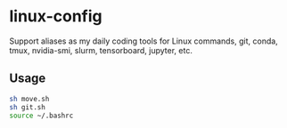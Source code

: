 # linux-config

Support aliases as my daily coding tools for Linux commands, git, conda, tmux, nvidia-smi, slurm, tensorboard, jupyter, etc. 

## Usage
```bash
sh move.sh
sh git.sh
source ~/.bashrc
```
